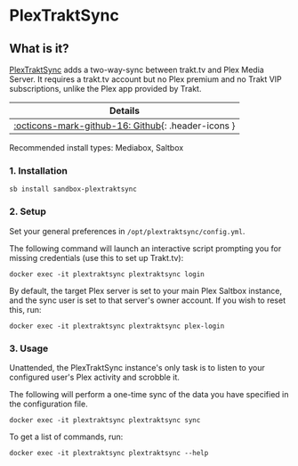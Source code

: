 # PlexTraktSync

## What is it?

[PlexTraktSync](https://github.com/Taxel/PlexTraktSync) adds a two-way-sync between trakt.tv and Plex Media Server. It requires a trakt.tv account but no Plex premium and no Trakt VIP subscriptions, unlike the Plex app provided by Trakt.

| Details     |
|-------------|
| [:octicons-mark-github-16: Github](https://github.com/Taxel/PlexTraktSync){: .header-icons } |

Recommended install types: Mediabox, Saltbox

### 1. Installation

``` shell
sb install sandbox-plextraktsync
```

### 2. Setup

Set your general preferences in `/opt/plextraktsync/config.yml`.

The following command will launch an interactive script prompting you for missing credentials (use this to set up Trakt.tv):

```shell
docker exec -it plextraktsync plextraktsync login
```

By default, the target Plex server is set to your main Plex Saltbox instance, and the sync user is set to that server's owner account. If you wish to reset this, run:

```shell
docker exec -it plextraktsync plextraktsync plex-login
```

### 3. Usage

Unattended, the PlexTraktSync instance's only task is to listen to your configured user's Plex activity and scrobble it.

The following will perform a one-time sync of the data you have specified in the configuration file.

```shell
docker exec -it plextraktsync plextraktsync sync
```

To get a list of commands, run:

```shell
docker exec -it plextraktsync plextraktsync --help
```

